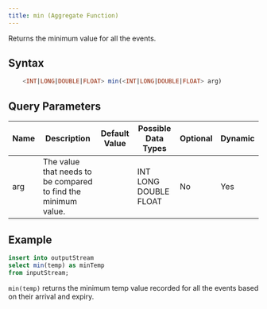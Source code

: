 ```yaml
---
title: min (Aggregate Function)
---
```


Returns the minimum value for all the events.

## Syntax

```sql
    <INT|LONG|DOUBLE|FLOAT> min(<INT|LONG|DOUBLE|FLOAT> arg)
```

## Query Parameters

| Name | Description                                                    | Default Value | Possible Data Types   | Optional | Dynamic |
|------|----------------------------------------------------------------|---------------|-----------------------|----------|---------|
| arg  | The value that needs to be compared to find the minimum value. |               | INT LONG DOUBLE FLOAT | No       | Yes     |

## Example

```sql
insert into outputStream
select min(temp) as minTemp
from inputStream;
```

`min(temp)` returns the minimum temp value recorded for all the events based on their arrival and expiry.
